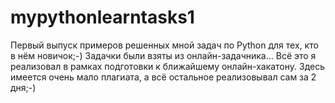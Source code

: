 # mypythonlearntasks1
Первый выпуск примеров решенных мной задач по Python для тех, кто в нём новичок;-) 
Задачки были взяты из онлайн-задачника... Всё это я реализовал в рамках подготовки к ближайшему онлайн-хакатону.
Здесь имеется очень мало плагиата, а всё остальное реализовывал сам  за 2 дня;-)
